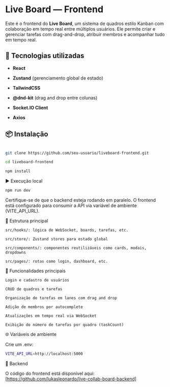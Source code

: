 # Live Board — Frontend

Este é o frontend do **Live Board**, um sistema de quadros estilo Kanban com colaboração em tempo real entre múltiplos usuários. Ele permite criar e gerenciar tarefas com drag-and-drop, atribuir membros e acompanhar tudo em tempo real.

  

## 🚀 Tecnologias utilizadas

  

- **React**

- **Zustand** (gerenciamento global de estado)

- **TailwindCSS**

- **@dnd-kit** (drag and drop entre colunas)

- **Socket.IO Client**

- **Axios**

  

## 📦 Instalação

  

```bash

git clone https://github.com/seu-usuario/liveboard-frontend.git

cd liveboard-frontend

npm install

```

▶️ Execução local

```bash
npm run dev

```

Certifique-se de que o backend esteja rodando em paralelo. O frontend está configurado para consumir a API via variável de ambiente (VITE_API_URL).

📁 Estrutura principal

    src/hooks/: lógica de WebSocket, boards, tarefas, etc.

    src/store/: Zustand stores para estado global

    src/components/: componentes reutilizáveis como cards, modais, dropdowns

    src/pages/: rotas como login, dashboard, etc.

🔐 Funcionalidades principais

    Login e cadastro de usuários

    CRUD de quadros e tarefas

    Organização de tarefas em lanes com drag and drop

    Adição de membros por autocomplete

    Atualizações em tempo real via WebSocket

    Exibição do número de tarefas por quadro (taskCount)
  

🌐 Variáveis de ambiente

  

Crie um .env:

```bash
VITE_API_URL=http://localhost:5000

```
  
  

🔗 Backend

  

O código do frontend está disponível aqui: [https://github.com/lukasleonardo/live-collab-board-backend]